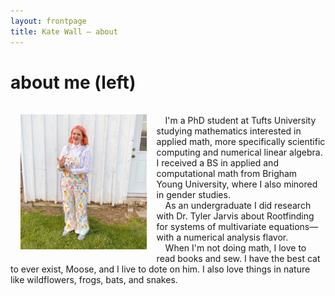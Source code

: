 ```yaml
---
layout: frontpage
title: Kate Wall — about
---
```

<h1>about me (left)</h1>

<img src="publpics/ice_cream.jpg" style="float:left; margin:16px;" width="40%"/>
<br>
&emsp;I'm a PhD student at Tufts University studying mathematics interested in applied math, more specifically scientific computing and numerical linear algebra. I received a BS in applied and computational math from Brigham Young University, where I also minored in gender studies. <br> &emsp;As an undergraduate I did research with Dr. Tyler Jarvis about Rootfinding for systems of multivariate equations—with a numerical analysis flavor. <br> &emsp;When I'm not doing math, I love to read books and sew. I have the best cat to ever exist, Moose, and I live to dote on him. I also love things in nature like wildflowers, frogs, bats, and snakes.
<br clear="left"/>
